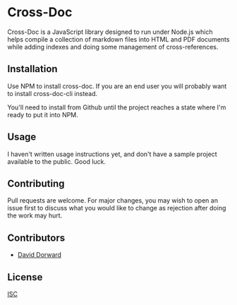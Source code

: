# Cross-Doc

Cross-Doc is a JavaScript library designed to run under Node.js which helps
compile a collection of markdown files into HTML and PDF documents while
adding indexes and doing some management of cross-references.

## Installation

Use NPM to install cross-doc. If you are an end user you will probably want to
install cross-doc-cli instead.

You'll need to install from Github until the project reaches a state where I'm
ready to put it into NPM.

## Usage

I haven't written usage instructions yet, and don't have a sample project
available to the public. Good luck.

## Contributing

Pull requests are welcome. For major changes, you may wish to open an issue
first to discuss what you would like to change as rejection after doing the
work may hurt.

## Contributors

* [David Dorward](https://github.com/dorward/)

## License

[ISC](LICENSE.md)